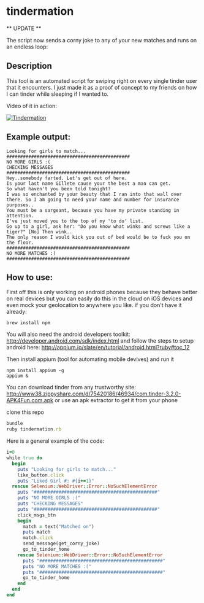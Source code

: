 tindermation
==========
** UPDATE **

The script now sends a corny joke to any of your new matches and runs on an endless loop:

## Description
This tool is an automated script for swiping right on every single tinder user that it encounters. I just made it as a proof of concept to my friends on how I can tinder while sleeping if I wanted to.

Video of it in action:

[![Tindermation](http://img.youtube.com/vi/Kj3p1tfjKiQ/0.jpg)](http://www.youtube.com/watch?v=Kj3p1tfjKiQ)

## Example output:
```
Looking for girls to match...
#############################################
NO MORE GIRLS :(
CHECKING MESSAGES
#############################################
Hey..somebody farted. Let's get out of here.
Is your last name Gillete cause your the best a man can get.
So what haven't you been told tonight?
I was so enchanted by your beauty that I ran into that wall over there. So I am going to need your name and number for insurance purposes..
You must be a sargeant, because you have my private standing in attention.
I've just moved you to the top of my 'to do' list.
Go up to a girl, ask her: "Do you know what winks and screws like a tiger?" [No] Then wink..
The only reason I would kick you out of bed would be to fuck you on the floor.
#############################################
NO MORE MATCHES :(
#############################################
```

## How to use:
First off this is only working on android phones because they behave better on real devices but you can easily do this in the cloud on iOS devices and even mock your geolocation to anywhere you like.
if you don't have it already:
```
brew install npm
```
You will also need the android developers toolkit: http://developer.android.com/sdk/index.html
and follow the steps to setup android here: http://appium.io/slate/en/tutorial/android.html?ruby#toc_12


Then install appium (tool for automating mobile devives) and run it
```
npm install appium -g 
appium &
```

You can download tinder from any trustworthy site: http://www38.zippyshare.com/d/75420186/46934/com.tinder-3.2.0-APK4Fun.com.apk
or use an apk extractor to get it from your phone

clone this repo
```ruby
bundle
ruby tindermation.rb
```

Here is a general example of the code:
```ruby
i=0
while true do
  begin
    puts "Looking for girls to match..."
    like_button.click
    puts "Liked Girl #: #{i+=1}"
  rescue Selenium::WebDriver::Error::NoSuchElementError
    puts "#############################################"
    puts "NO MORE GIRLS :("
    puts "CHECKING MESSAGES"
    puts "#############################################"
    click_msgs_btn
    begin
      match = text("Matched on")
      puts match
      match.click
      send_message(get_corny_joke)
      go_to_tinder_home
    rescue Selenium::WebDriver::Error::NoSuchElementError
      puts "#############################################"
      puts "NO MORE MATCHES :("
      puts "#############################################"
      go_to_tinder_home
    end
  end
end
```
